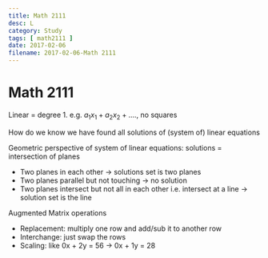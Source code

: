 ```yaml
---
title: Math 2111
desc: L
category: Study
tags: [ math2111 ]
date: 2017-02-06
filename: 2017-02-06-Math 2111
---
```


# Math 2111

Linear = degree 1. e.g. $a_1x_1+a_2x_2+....$, no squares

How do we know we have found all solutions of (system of) linear equations

Geometric perspective of system of linear equations: solutions = intersection of planes

- Two planes in each other $\rightarrow$ solutions set is two planes
- Two planes parallel but not touching $\rightarrow$ no solution
- Two planes intersect but not all in each other i.e. intersect at a line $\rightarrow$ solution set is the line

Augmented Matrix operations
- Replacement: multiply one row and add/sub it to another row
- Interchange: just swap the rows
- Scaling: like 0x + 2y = 56 $\rightarrow$ 0x + 1y = 28

